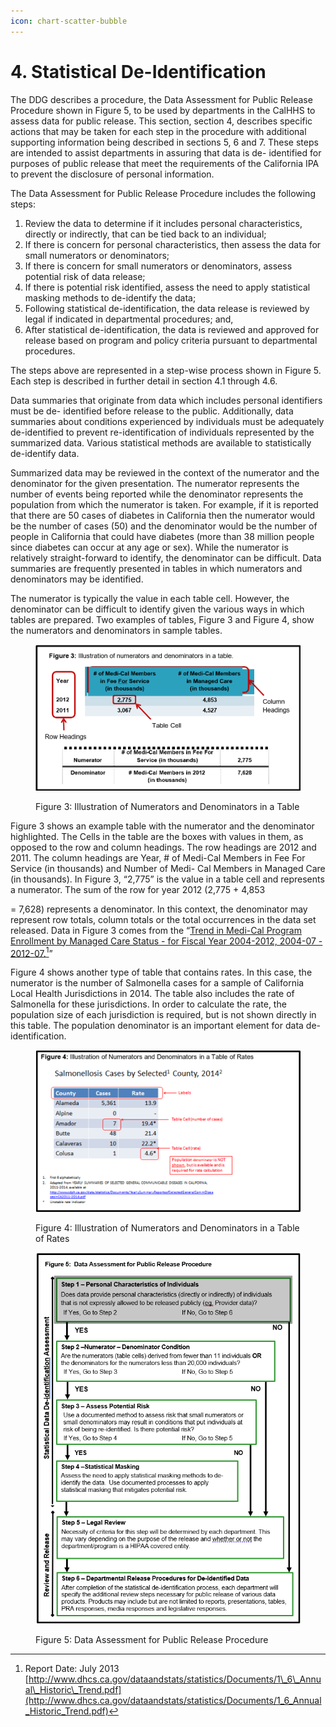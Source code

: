 ```yaml
---
icon: chart-scatter-bubble
---
```


# 4. Statistical De-Identification

The DDG describes a procedure, the Data Assessment for Public Release Procedure shown in Figure 5, to be used by departments in the CalHHS to assess data for public release. This section, section 4, describes specific actions that may be taken for each step in the procedure with additional supporting information being described in sections 5, 6 and 7. These steps are intended to assist departments in assuring that data is de- identified for purposes of public release that meet the requirements of the California IPA to prevent the disclosure of personal information.

The Data Assessment for Public Release Procedure includes the following steps:

1. Review the data to determine if it includes personal characteristics, directly or indirectly, that can be tied back to an individual;
2. If there is concern for personal characteristics, then assess the data for small numerators or denominators;
3. If there is concern for small numerators or denominators, assess potential risk of data release;
4. If there is potential risk identified, assess the need to apply statistical masking methods to de-identify the data;
5. Following statistical de-identification, the data release is reviewed by legal if indicated in departmental procedures; and,
6. After statistical de-identification, the data is reviewed and approved for release based on program and policy criteria pursuant to departmental procedures.

The steps above are represented in a step-wise process shown in Figure 5. Each step is described in further detail in section 4.1 through 4.6.

Data summaries that originate from data which includes personal identifiers must be de- identified before release to the public. Additionally, data summaries about conditions experienced by individuals must be adequately de-identified to prevent re-identification of individuals represented by the summarized data. Various statistical methods are available to statistically de-identify data.

Summarized data may be reviewed in the context of the numerator and the denominator for the given presentation. The numerator represents the number of events being reported while the denominator represents the population from which the numerator is taken. For example, if it is reported that there are 50 cases of diabetes in California then the numerator would be the number of cases (50) and the denominator would be the number of people in California that could have diabetes (more than 38 million people since diabetes can occur at any age or sex). While the numerator is relatively straight-forward to identify, the denominator can be difficult. Data summaries are frequently presented in tables in which numerators and denominators may be identified.

The numerator is typically the value in each table cell. However, the denominator can be difficult to identify given the various ways in which tables are prepared. Two examples of tables, Figure 3 and Figure 4, show the numerators and denominators in sample tables.

<div data-full-width="false"><figure><img src="../../.gitbook/assets/image (25).png" alt=""><figcaption><p>Figure 3: Illustration of Numerators and Denominators in a Table</p></figcaption></figure></div>

Figure 3 shows an example table with the numerator and the denominator highlighted. The Cells in the table are the boxes with values in them, as opposed to the row and column headings. The row headings are 2012 and 2011. The column headings are Year, # of Medi-Cal Members in Fee For Service (in thousands) and Number of Medi- Cal Members in Managed Care (in thousands). In Figure 3, “2,775” is the value in a table cell and represents a numerator. The sum of the row for year 2012 (2,775 + 4,853

\= 7,628) represents a denominator. In this context, the denominator may represent row totals, column totals or the total occurrences in the data set released. Data in Figure 3 comes from the “[Trend in Medi-Cal Program Enrollment by Managed Care Status - for Fiscal Year 2004-2012, 2004-07 - 2012-07.](#user-content-fn-1)[^1]”&#x20;

Figure 4 shows another type of table that contains rates. In this case, the numerator is the number of Salmonella cases for a sample of California Local Health Jurisdictions in 2014. The table also includes the rate of Salmonella for these jurisdictions. In order to calculate the rate, the population size of each jurisdiction is required, but is not shown directly in this table. The population denominator is an important element for data de- identification.

<div data-full-width="false"><figure><img src="../../.gitbook/assets/image (26).png" alt=""><figcaption><p>Figure 4: Illustration of Numerators and Denominators in a Table of Rates</p></figcaption></figure></div>

<div data-full-width="false"><figure><img src="../../.gitbook/assets/image (27).png" alt=""><figcaption><p>Figure 5: Data Assessment for Public Release Procedure</p></figcaption></figure></div>

[^1]: Report Date: July 2013 [http://www.dhcs.ca.gov/dataandstats/statistics/Documents/1\_6\_Annual\_Historic\_Trend.pdf](http://www.dhcs.ca.gov/dataandstats/statistics/Documents/1_6_Annual_Historic_Trend.pdf)
